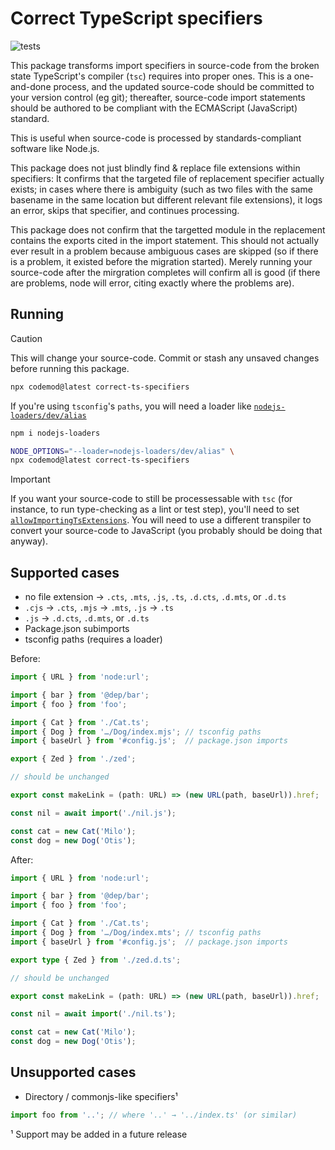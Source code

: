 # Correct TypeScript specifiers

![tests](https://github.com/JakobJingleheimer/correct-ts-specifiers/actions/workflows/ci.yml/badge.svg)

This package transforms import specifiers in source-code from the broken state TypeScript's compiler (`tsc`) requires into proper ones. This is a one-and-done process, and the updated source-code should be committed to your version control (eg git); thereafter, source-code import statements should be authored to be compliant with the ECMAScript (JavaScript) standard.

This is useful when source-code is processed by standards-compliant software like Node.js.

This package does not just blindly find & replace file extensions within specifiers: It confirms that the targeted file of replacement specifier actually exists; in cases where there is ambiguity (such as two files with the same basename in the same location but different relevant file extensions), it logs an error, skips that specifier, and continues processing.

This package does not confirm that the targetted module in the replacement contains the exports cited in the import statement. This should not actually ever result in a problem because ambiguous cases are skipped (so if there is a problem, it existed before the migration started). Merely running your source-code after the mirgration completes will confirm all is good (if there are problems, node will error, citing exactly where the problems are).

## Running

> [!CAUTION]
> This will change your source-code. Commit or stash any unsaved changes before running this package.

```sh
npx codemod@latest correct-ts-specifiers
```

If you're using `tsconfig`'s `paths`, you will need a loader like [`nodejs-loaders/dev/alias`](https://github.com/JakobJingleheimer/nodejs-loaders?tab=readme-ov-file#alias)


```sh
npm i nodejs-loaders

NODE_OPTIONS="--loader=nodejs-loaders/dev/alias" \
npx codemod@latest correct-ts-specifiers
```

> [!IMPORTANT]
> If you want your source-code to still be processessable with `tsc` (for instance, to run type-checking as a lint or test step), you'll need to set [`allowImportingTsExtensions`](https://www.typescriptlang.org/tsconfig/#allowImportingTsExtensions). You will need to use a different transpiler to convert your source-code to JavaScript (you probably should be doing that anyway).

## Supported cases

* no file extension → `.cts`, `.mts`, `.js`, `.ts`, `.d.cts`, `.d.mts`, or `.d.ts`
* `.cjs` → `.cts`, `.mjs` → `.mts`, `.js` → `.ts`
* `.js` → `.d.cts`, `.d.mts`, or `.d.ts`
* Package.json subimports
* tsconfig paths (requires a loader)

Before:

```ts
import { URL } from 'node:url';

import { bar } from '@dep/bar';
import { foo } from 'foo';

import { Cat } from './Cat.ts';
import { Dog } from '…/Dog/index.mjs'; // tsconfig paths
import { baseUrl } from '#config.js';  // package.json imports

export { Zed } from './zed';

// should be unchanged

export const makeLink = (path: URL) => (new URL(path, baseUrl)).href;

const nil = await import('./nil.js');

const cat = new Cat('Milo');
const dog = new Dog('Otis');
```

After:

```ts
import { URL } from 'node:url';

import { bar } from '@dep/bar';
import { foo } from 'foo';

import { Cat } from './Cat.ts';
import { Dog } from '…/Dog/index.mts'; // tsconfig paths
import { baseUrl } from '#config.js';  // package.json imports

export type { Zed } from './zed.d.ts';

// should be unchanged

export const makeLink = (path: URL) => (new URL(path, baseUrl)).href;

const nil = await import('./nil.ts');

const cat = new Cat('Milo');
const dog = new Dog('Otis');
```

## Unsupported cases

* Directory / commonjs-like specifiers¹

```ts
import foo from '..'; // where '..' → '../index.ts' (or similar)
```

¹ Support may be added in a future release
